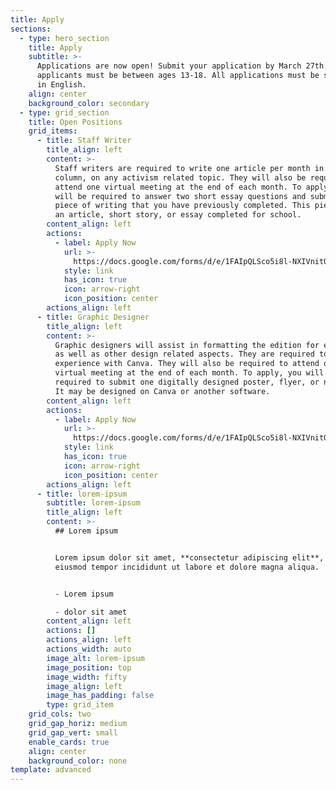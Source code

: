 ```yaml
---
title: Apply
sections:
  - type: hero_section
    title: Apply
    subtitle: >-
      Applications are now open! Submit your application by March 27th. All
      applicants must be between ages 13-18. All applications must be submitted
      in English.
    align: center
    background_color: secondary
  - type: grid_section
    title: Open Positions
    grid_items:
      - title: Staff Writer
        title_align: left
        content: >-
          Staff writers are required to write one article per month in any
          column, on any activism related topic. They will also be required to
          attend one virtual meeting at the end of each month. To apply, you
          will be required to answer two short essay questions and submit one
          piece of writing that you have previously completed. This piece can be
          an article, short story, or essay completed for school.
        content_align: left
        actions:
          - label: Apply Now
            url: >-
              https://docs.google.com/forms/d/e/1FAIpQLSco5i8l-NXIVnitQbVmk6l4pLgeWe62k_juOgDxy-d_2VdpYw/formResponse
            style: link
            has_icon: true
            icon: arrow-right
            icon_position: center
        actions_align: left
      - title: Graphic Designer
        title_align: left
        content: >-
          Graphic designers will assist in formatting the edition for each month
          as well as other design related aspects. They are required to have
          experience with Canva. They will also be required to attend one
          virtual meeting at the end of each month. To apply, you will be
          required to submit one digitally designed poster, flyer, or newspaper.
          It may be designed on Canva or another software.
        content_align: left
        actions:
          - label: Apply Now
            url: >-
              https://docs.google.com/forms/d/e/1FAIpQLSco5i8l-NXIVnitQbVmk6l4pLgeWe62k_juOgDxy-d_2VdpYw/formResponse
            style: link
            has_icon: true
            icon: arrow-right
            icon_position: center
        actions_align: left
      - title: lorem-ipsum
        subtitle: lorem-ipsum
        title_align: left
        content: >-
          ## Lorem ipsum


          Lorem ipsum dolor sit amet, **consectetur adipiscing elit**, sed do
          eiusmod tempor incididunt ut labore et dolore magna aliqua.


          - Lorem ipsum

          - dolor sit amet
        content_align: left
        actions: []
        actions_align: left
        actions_width: auto
        image_alt: lorem-ipsum
        image_position: top
        image_width: fifty
        image_align: left
        image_has_padding: false
        type: grid_item
    grid_cols: two
    grid_gap_horiz: medium
    grid_gap_vert: small
    enable_cards: true
    align: center
    background_color: none
template: advanced
---
```

